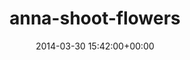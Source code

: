 ---
title:		"anna-shoot-flowers"
mediatype:		"upload"
description:		"TBC"
date:		"2014-03-30 15:42:00+00:00"
album:		"people"
filename:		"anna-shoot-flowers.md"
series:		""
cl_public_id:		"people/anna-shoot-flowers"
cl_version:		1497005343
format:		"tiff"
bytes:		5450280
width:		2560
height:		1440
exposure_mode:		"Auto"
program:		"Aperture-priority AE"
aperture:		"2.8"
focal_length:		"50.0 mm"
iso:		"50"
shutter_speed:		"1/640"
metering:		"Multi-segment"
flash:		"Off, Did not fire"
white_balance:		"Custom"
colour_temp:		"4900"
has_crop:		"false"
orientation:		"Horizontal (normal)"
camera_model:		"NIKON D800"
lens_info:		"0mm f/0"
artist:		"No artist info"
x_resolution:		"300"
y_resolution:		"300"
---